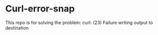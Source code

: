 # Curl-error-snap
This repo is for solving the problem: curl: (23) Failure writing output to destination
